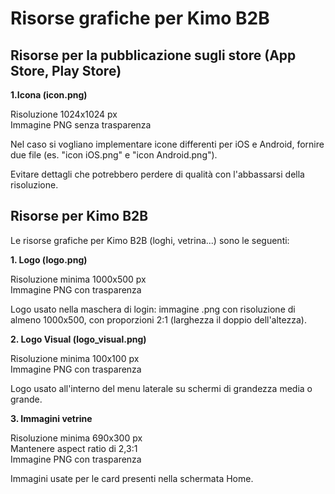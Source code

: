 # Risorse grafiche per Kimo B2B

## Risorse per la pubblicazione sugli store \(App Store, Play Store\)

**1.Icona \(icon.png\)**

Risoluzione 1024x1024 px  
Immagine PNG senza trasparenza

Nel caso si vogliano implementare icone differenti per iOS e Android, fornire due file \(es. "icon iOS.png" e "icon Android.png"\).

Evitare dettagli che potrebbero perdere di qualità con l'abbassarsi della risoluzione. 

## Risorse per Kimo B2B

Le risorse grafiche per Kimo B2B \(loghi, vetrina...\) sono le seguenti:

**1. Logo \(logo.png\)**

Risoluzione minima 1000x500 px  
Immagine PNG con trasparenza

Logo usato nella maschera di login: immagine .png con risoluzione di almeno 1000x500, con proporzioni 2:1 \(larghezza il doppio dell'altezza\).

**2. Logo Visual \(logo\_visual.png\)**

Risoluzione minima 100x100 px   
Immagine PNG con trasparenza

Logo usato all'interno del menu laterale su schermi di grandezza media o grande.

**3. Immagini vetrine**

Risoluzione minima 690x300 px   
Mantenere aspect ratio di 2,3:1  
Immagine PNG con trasparenza

Immagini usate per le card presenti nella schermata Home.

